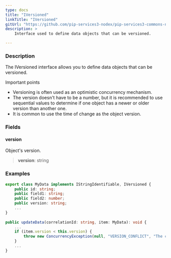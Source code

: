 ```yaml
---
type: docs
title: "IVersioned"
linkTitle: "IVersioned"
gitUrl: "https://github.com/pip-services3-nodex/pip-services3-commons-nodex"
description: > 
    Interface used to define data objects that can be versioned.

---
```


### Description

The IVersioned interface allows you to define data objects that can be versioned.

Important points

- Versioning is often used as an optimistic concurrency mechanism.
- The version doesn't have to be a number, but it is recommended to use sequential values to determine if one object has a newer or older version than another one.
- It is common to use the time of change as the object version.

### Fields

<span class="hide-title-link">

#### version
Object's version.
> **version**: string

</span>


### Examples
```typescript
export class MyData implements IStringIdentifiable, IVersioned {
    public id: string;
    public field1: string;
    public field2: number;
    public version: string;
    ...
}
   
public updateData(correlationId: string, item: MyData): void {
    ...
    if (item.version < this.version) {
        throw new ConcurrencyException(null, "VERSION_CONFLICT", "The change has older version stored value");
    }
    ...
}
```
